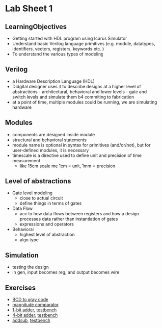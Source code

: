 # Lab Sheet 1

## LearningObjectives

- Getting started with HDL program using Icarus Simulator
- Understand basic Verilog language primitives (e.g. module, datatypes, identifiers, vectors, registers, keywords etc. )
- To understand the various types of modeling

## Verilog

- a Hardware Description Language (HDL)
- Didgital designer uses it to describe designs at a higher level of abstractions - architectural, behavioral and lower levels - gate and switch levels and simulate them b4 commiting to fabrication
- at a point of time, multiple modules could be running, we are simulating hardware

## Modules

- components are designed inside module
- structural and behavioral statements
- module name is optional in syntax for primitives (and/or/not), but for user-defined modules, it is necessary
- timescale is a directive used to define unit and precision of time measurement
  - like 15cm scale me 1cm = unit, 1mm = precision

## Level of abstractions

- Gate level modeling
  - close to actual circuit
  - define things in terms of gates
- Data Flow
  - acc to how data flows between registers and how a design processes data rather than instantiation of gates
  - expressions and operators
- Behavioral
  - highest level of abstraction
  - algo type

## Simulation

- testing the design
- in gen, input becomes reg, and output becomes wire

## Exercises

- [BCD to gray code](bcd2gray.v)
- [magnitude comparator](magcomp.v)
- [1-bit adder](fadder_1bit.v), [testbench](tb_fadder_1bit.v)
- [4-bit adder](fadder_4bit.v), [testbench](tb_fadder_4bit.v)
- [addsub](addSub_4bit.v), [testbench](tb_addSub_4bit.v)
